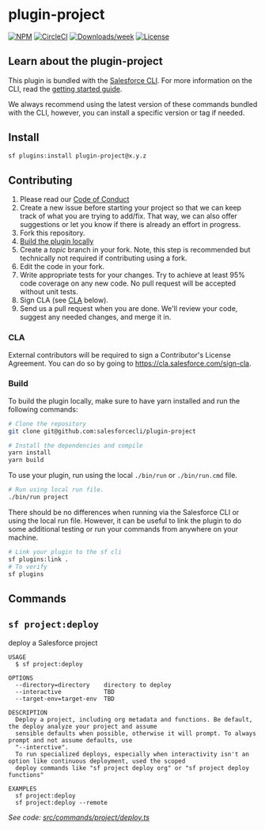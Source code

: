 # plugin-project

[![NPM](https://img.shields.io/npm/v/@salesforce/plugin-project.svg?label=@salesforce/plugin-project)](https://www.npmjs.com/package/@salesforce/plugin-project) [![CircleCI](https://circleci.com/gh/salesforcecli/plugin-project/tree/main.svg?style=shield)](https://circleci.com/gh/salesforcecli/plugin-project/tree/main) [![Downloads/week](https://img.shields.io/npm/dw/@salesforce/plugin-project.svg)](https://npmjs.org/package/@salesforce/plugin-project) [![License](https://img.shields.io/badge/License-BSD%203--Clause-brightgreen.svg)](https://raw.githubusercontent.com/salesforcecli/plugin-project/main/LICENSE.txt)

## Learn about the plugin-project

This plugin is bundled with the [Salesforce CLI](https://developer.salesforce.com/tools/sfdxcli). For more information on the CLI, read the [getting started guide](https://developer.salesforce.com/docs/atlas.en-us.sfdx_setup.meta/sfdx_setup/sfdx_setup_intro.htm).

We always recommend using the latest version of these commands bundled with the CLI, however, you can install a specific version or tag if needed.

## Install

```bash
sf plugins:install plugin-project@x.y.z
```

## Contributing

1. Please read our [Code of Conduct](CODE_OF_CONDUCT.md)
2. Create a new issue before starting your project so that we can keep track of
   what you are trying to add/fix. That way, we can also offer suggestions or
   let you know if there is already an effort in progress.
3. Fork this repository.
4. [Build the plugin locally](#build)
5. Create a _topic_ branch in your fork. Note, this step is recommended but technically not required if contributing using a fork.
6. Edit the code in your fork.
7. Write appropriate tests for your changes. Try to achieve at least 95% code coverage on any new code. No pull request will be accepted without unit tests.
8. Sign CLA (see [CLA](#cla) below).
9. Send us a pull request when you are done. We'll review your code, suggest any needed changes, and merge it in.

### CLA

External contributors will be required to sign a Contributor's License
Agreement. You can do so by going to https://cla.salesforce.com/sign-cla.

### Build

To build the plugin locally, make sure to have yarn installed and run the following commands:

```bash
# Clone the repository
git clone git@github.com:salesforcecli/plugin-project

# Install the dependencies and compile
yarn install
yarn build
```

To use your plugin, run using the local `./bin/run` or `./bin/run.cmd` file.

```bash
# Run using local run file.
./bin/run project
```

There should be no differences when running via the Salesforce CLI or using the local run file. However, it can be useful to link the plugin to do some additional testing or run your commands from anywhere on your machine.

```bash
# Link your plugin to the sf cli
sf plugins:link .
# To verify
sf plugins
```

## Commands

<!-- commands -->

## `sf project:deploy`

deploy a Salesforce project

```
USAGE
  $ sf project:deploy

OPTIONS
  --directory=directory    directory to deploy
  --interactive            TBD
  --target-env=target-env  TBD

DESCRIPTION
  Deploy a project, including org metadata and functions. Be default, the deploy analyze your project and assume
  sensible defaults when possible, otherwise it will prompt. To always prompt and not assume defaults, use
  "--interctive".
  To run specialized deploys, especially when interactivity isn't an option like continuous deployment, used the scoped
  deploy commands like "sf project deploy org" or "sf project deploy functions"

EXAMPLES
  sf project:deploy
  sf project:deploy --remote
```

_See code: [src/commands/project/deploy.ts](https://github.com/salesforcecli/plugin-project/blob/v0.0.1/src/commands/project/deploy.ts)_

<!-- commandsstop -->
